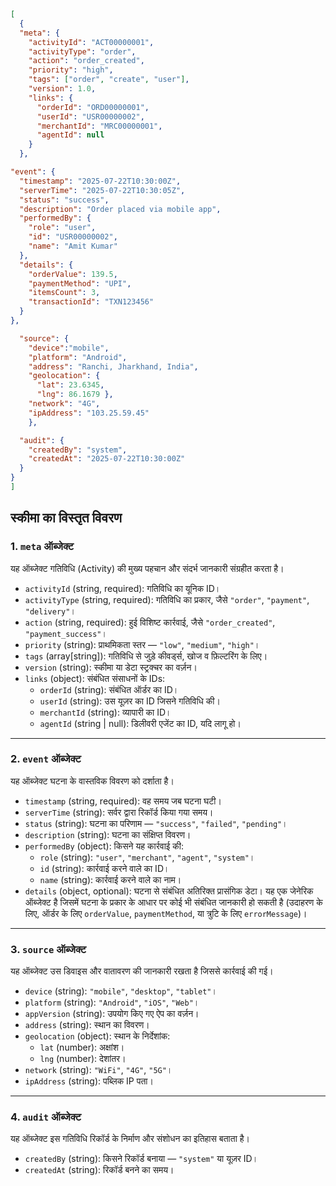 ```json
[
  {
  "meta": {
    "activityId": "ACT00000001",
    "activityType": "order",
    "action": "order_created",
    "priority": "high",
    "tags": ["order", "create", "user"],
    "version": 1.0,
    "links": {
      "orderId": "ORD00000001",
      "userId": "USR00000002",
      "merchantId": "MRC00000001",
      "agentId": null
    }
  },

"event": {
  "timestamp": "2025-07-22T10:30:00Z",
  "serverTime": "2025-07-22T10:30:05Z",
  "status": "success",
  "description": "Order placed via mobile app", 
  "performedBy": {
    "role": "user",
    "id": "USR00000002",
    "name": "Amit Kumar"
  },
  "details": { 
    "orderValue": 139.5,
    "paymentMethod": "UPI",
    "itemsCount": 3,
    "transactionId": "TXN123456"
  }
},

  "source": {
    "device":"mobile",
    "platform": "Android",
    "address": "Ranchi, Jharkhand, India",
    "geolocation": {
      "lat": 23.6345,
      "lng": 86.1679 },
    "network": "4G",
    "ipAddress": "103.25.59.45"
    },

  "audit": {
    "createdBy": "system",
    "createdAt": "2025-07-22T10:30:00Z"
  }
}
]
```
## स्कीमा का विस्तृत विवरण

### 1. `meta` ऑब्जेक्ट  
यह ऑब्जेक्ट गतिविधि (Activity) की मुख्य पहचान और संदर्भ जानकारी संग्रहीत करता है।

- `activityId` (string, required): गतिविधि का यूनिक ID।  
- `activityType` (string, required): गतिविधि का प्रकार, जैसे `"order"`, `"payment"`, `"delivery"`।  
- `action` (string, required): हुई विशिष्ट कार्रवाई, जैसे `"order_created"`, `"payment_success"`।  
- `priority` (string): प्राथमिकता स्तर — `"low"`, `"medium"`, `"high"`।  
- `tags` (array[string]): गतिविधि से जुड़े कीवर्ड्स, खोज व फ़िल्टरिंग के लिए।  
- `version` (string): स्कीमा या डेटा स्ट्रक्चर का वर्ज़न।  
- `links` (object): संबंधित संसाधनों के IDs:  
  - `orderId` (string): संबंधित ऑर्डर का ID।  
  - `userId` (string): उस यूज़र का ID जिसने गतिविधि की।  
  - `merchantId` (string): व्यापारी का ID।  
  - `agentId` (string | null): डिलीवरी एजेंट का ID, यदि लागू हो।  

---

### 2. `event` ऑब्जेक्ट  
यह ऑब्जेक्ट घटना के वास्तविक विवरण को दर्शाता है।

- `timestamp` (string, required): वह समय जब घटना घटी।  
- `serverTime` (string): सर्वर द्वारा रिकॉर्ड किया गया समय।  
- `status` (string): घटना का परिणाम — `"success"`, `"failed"`, `"pending"`।  
- `description` (string): घटना का संक्षिप्त विवरण।  
- `performedBy` (object): किसने यह कार्रवाई की:  
  - `role` (string): `"user"`, `"merchant"`, `"agent"`, `"system"`।  
  - `id` (string): कार्रवाई करने वाले का ID।  
  - `name` (string): कार्रवाई करने वाले का नाम।  
- `details` (object, optional): घटना से संबंधित अतिरिक्त प्रासंगिक डेटा। यह एक जेनेरिक ऑब्जेक्ट है जिसमें घटना के प्रकार के आधार पर कोई भी संबंधित जानकारी हो सकती है (उदाहरण के लिए, ऑर्डर के लिए `orderValue`, `paymentMethod`, या त्रुटि के लिए `errorMessage`)।
---

### 3. `source` ऑब्जेक्ट  
यह ऑब्जेक्ट उस डिवाइस और वातावरण की जानकारी रखता है जिससे कार्रवाई की गई।

- `device` (string): `"mobile"`, `"desktop"`, `"tablet"`।  
- `platform` (string): `"Android"`, `"iOS"`, `"Web"`।  
- `appVersion` (string): उपयोग किए गए ऐप का वर्ज़न।  
- `address` (string): स्थान का विवरण।  
- `geolocation` (object): स्थान के निर्देशांक:  
  - `lat` (number): अक्षांश।  
  - `lng` (number): देशांतर।  
- `network` (string): `"WiFi"`, `"4G"`, `"5G"`।  
- `ipAddress` (string): पब्लिक IP पता।  

---

### 4. `audit` ऑब्जेक्ट  
यह ऑब्जेक्ट इस गतिविधि रिकॉर्ड के निर्माण और संशोधन का इतिहास बताता है।

- `createdBy` (string): किसने रिकॉर्ड बनाया — `"system"` या यूज़र ID।  
- `createdAt` (string): रिकॉर्ड बनने का समय।  
